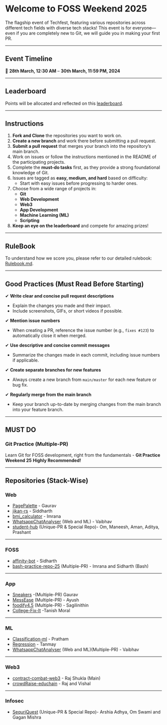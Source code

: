 # Welcome to FOSS Weekend 2025  

The flagship event of Techfest, featuring various repositories across different tech fields with diverse tech stacks! This event is for everyone—even if you are completely new to Git, we will guide you in making your first PR.  

---

## Event Timeline  

📅 **28th March, 12:30 AM** – **30th March, 11:59 PM, 2024**  

---


## Leaderboard  

Points will be allocated and reflected on this [leaderboard](https://leaderboard.axiosiiitl.dev/).  

---


## Instructions  

1. **Fork and Clone** the repositories you want to work on.  
2. **Create a new branch** and work there before submitting a pull request.  
3. **Submit a pull request** that merges your branch into the repository’s main branch.  
4. Work on issues or follow the instructions mentioned in the README of the participating projects.  
5. Complete the **must-do tasks** first, as they provide a strong foundational knowledge of Git.  
6. Issues are tagged as **easy, medium, and hard** based on difficulty:  
   - Start with easy issues before progressing to harder ones.  
7. Choose from a wide range of projects in:  
   - **Git**  
   - **Web Development**  
   - **Web3**  
   - **App Development**  
   - **Machine Learning (ML)**  
   - **Scripting**  
8. **Keep an eye on the leaderboard** and compete for amazing prizes!  

---

## RuleBook 
To understand how we score you, please refer to our detailed rulebook: [Rulebook.md](Rulebook.md).

---

## Good Practices (Must Read Before Starting)  

✔ **Write clear and concise pull request descriptions**  
   - Explain the changes you made and their impact.  
   - Include screenshots, GIFs, or short videos if possible.  

✔ **Mention issue numbers**  
   - When creating a PR, reference the issue number (e.g., `fixes #123`) to automatically close it when merged.  

✔ **Use descriptive and concise commit messages**  
   - Summarize the changes made in each commit, including issue numbers if applicable.  

✔ **Create separate branches for new features**  
   - Always create a new branch from `main/master` for each new feature or bug fix.  

✔ **Regularly merge from the main branch**  
   - Keep your branch up-to-date by merging changes from the main branch into your feature branch.  

---
## MUST DO  
### Git Practice (Multiple-PR)
Learn Git for FOSS development, right from the fundamentals - **Git Practice Weekend 25**   **Highly Recommended!**  

---

## Repositories (Stack-Wise)

### Web 
- [PagePalette](https://github.com/iiitl/PagePalette) - Gaurav  
- [jikan-rs](https://gitHub.com/iiitl/jikan-rs) - Siddharth
- [bmi_calculator](https://github.com/iiitl/bmi_calculator) - Imrana
- [WhatsappChatAnalyser](https://github.com/iiitl/WhatsappChatAnalyser) (Web and ML) - Vaibhav
- [student-hub](https://github.com/iiitl/student-hub) (Unique-PR & Special Repo)- Om, Maneesh, Aman, Aditya, Prashant
  
---

### FOSS 
- [affinity-bot](https://gitHub.com/iiitl/affinity-bot) - Sidharth  
- [bash-practice-repo-25](https://github.com/iiitl/bash-practice-repo-25) (Multiple-PR) - Imrana and Sidharth (Bash)  

---

### App 
- [Sneakers](https://github.com/iiitl/Sneakers) -(Multiple-PR) Gaurav  
- [MessEase](http://github.com/iiitl/MessEase) (Multiple-PR) - Ayush  
- [foodify4.5](https://github.com/iiitl/foodify4.5) (Multiple-PR) - Sagilinithin
- [College-Fix-It](https://github.com/iiitl/College-Fix-It) -Tanish Moral


---

### ML
- [Classification-ml](https://github.com/iiitl/Classification-ml) - Pratham
- [Regression](https://github.com/iiitl/Regression) - Tanmay  
- [WhatsappChatAnalyser](https://github.com/iiitl/WhatsappChatAnalyser) (Web and ML)(Multiple-PR) - Vaibhav
---

### Web3  
- [contract-combat-web3](https://github.com/iiitl/contract-combat-web3) - Raj Shukla (Main)  
- [crowdRaise-educhain](https://github.com/iiitl/crowdRaise-educhain/issues) - Raj and Vishal

---

### Infosec  
- [SequriQuest](https://github.com/iiitl/SequriQuest) (Unique-PR & Special Repo)- Arshia Adhya, Om Swami and Gagan Mishra

